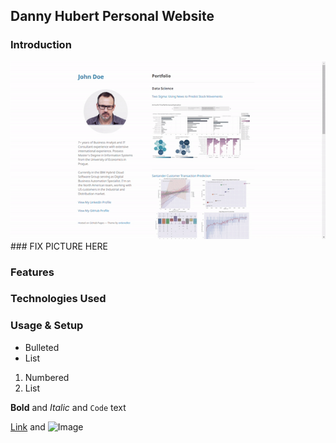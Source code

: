 ## Danny Hubert Personal Website

### Introduction

<img src="images/demo.gif?raw=true"/>
### FIX PICTURE HERE


### Features
### Technologies Used
### Usage & Setup

- Bulleted
- List

1. Numbered
2. List

**Bold** and _Italic_ and `Code` text

[Link](url) and ![Image](src)
```

